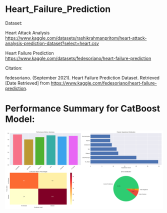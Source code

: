 # Heart_Failure_Prediction

Dataset: 

Heart Attack Analysis
https://www.kaggle.com/datasets/rashikrahmanpritom/heart-attack-analysis-prediction-dataset?select=heart.csv

Heart Failure Prediction
https://www.kaggle.com/datasets/fedesoriano/heart-failure-prediction

Citation: 

fedesoriano. (September 2021). Heart Failure Prediction Dataset. Retrieved [Date Retrieved] from https://www.kaggle.com/fedesoriano/heart-failure-prediction.

# Performance Summary for CatBoost Model:

![Example Image](images/performance_summary.png)
